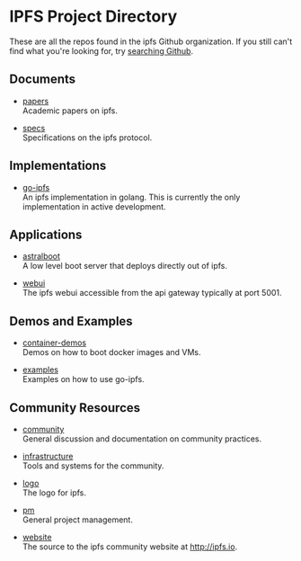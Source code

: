 IPFS Project Directory
======================
These are all the repos found in the ipfs Github organization. If you still can't find what you're looking for, try [searching Github]( https://github.com/search?utf8=%E2%9C%93&q=user%3Aipfs).

## Documents
* [papers](https://github.com/ipfs/papers)  
    Academic papers on ipfs.
    
* [specs](https://github.com/ipfs/specs)  
    Specifications on the ipfs protocol.


## Implementations
* [go-ipfs](https://github.com/ipfs/go-ipfs)  
    An ipfs implementation in golang. This is currently the only implementation in active development.


## Applications
* [astralboot](https://github.com/ipfs/astralboot)  
    A low level boot server that deploys directly out of ipfs.
    
* [webui](https://github.com/ipfs/webui)  
    The ipfs webui accessible from the api gateway typically at port 5001.
    
    
## Demos and Examples
* [container-demos](https://github.com/ipfs/container-demos)  
    Demos on how to boot docker images and VMs.
    
* [examples](https://github.com/ipfs/examples)  
    Examples on how to use go-ipfs.


## Community Resources
* [community](https://github.com/ipfs/community)  
    General discussion and documentation on community practices.

* [infrastructure](https://github.com/ipfs/infrastructure)  
    Tools and systems for the community.
    
* [logo](https://github.com/ipfs/logo)  
    The logo for ipfs.
  
* [pm](https://github.com/ipfs/pm)  
    General project management.

* [website](https://github.com/ipfs/website)  
    The source to the ipfs community website at http://ipfs.io.
